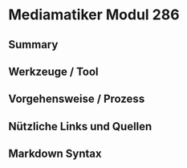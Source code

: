 # Mediamatiker Modul 286

## Summary

## Werkzeuge / Tool

## Vorgehensweise / Prozess

## Nützliche Links und Quellen

## Markdown Syntax
